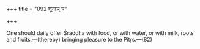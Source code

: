 +++
title = "092 शूनाञ् च"

+++

One should daily offer Śrāddha with food, or with water, or with milk, roots and fruits,—(thereby) bringing pleasure to the Pitṛs.—(82)